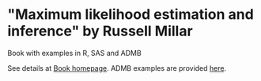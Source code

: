 #  "Maximum likelihood estimation and inference" by Russell Millar

Book with examples in R, SAS and ADMB

See details at [Book homepage][1]. ADMB examples are provided [here][2].

[1]: https://www.stat.auckland.ac.nz/~millar/
[2]: https://www.stat.auckland.ac.nz/~millar/MLEI/Code/ADMB/

